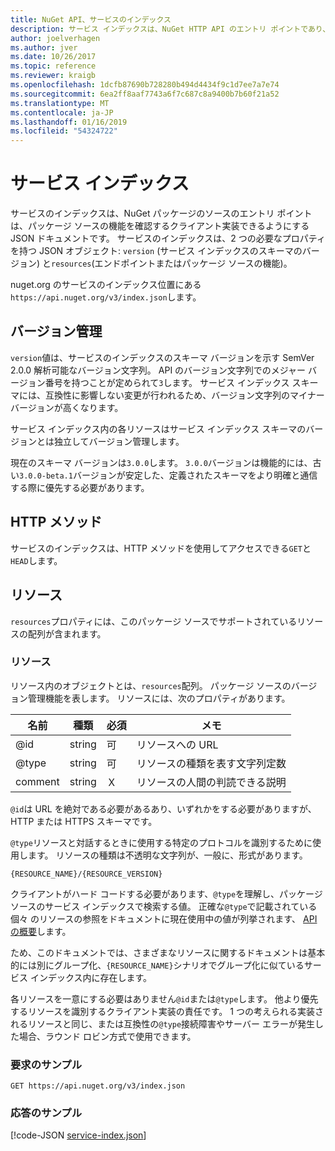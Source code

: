```yaml
---
title: NuGet API、サービスのインデックス
description: サービス インデックスは、NuGet HTTP API のエントリ ポイントであり、サーバーの機能を列挙します。
author: joelverhagen
ms.author: jver
ms.date: 10/26/2017
ms.topic: reference
ms.reviewer: kraigb
ms.openlocfilehash: 1dcfb87690b728280b494d4434f9c1d7ee7a7e74
ms.sourcegitcommit: 6ea2ff8aaf7743a6f7c687c8a9400b7b60f21a52
ms.translationtype: MT
ms.contentlocale: ja-JP
ms.lasthandoff: 01/16/2019
ms.locfileid: "54324722"
---
```

# <a name="service-index"></a>サービス インデックス

サービスのインデックスは、NuGet パッケージのソースのエントリ ポイントは、パッケージ ソースの機能を確認するクライアント実装できるようにする JSON ドキュメントです。 サービスのインデックスは、2 つの必要なプロパティを持つ JSON オブジェクト: `version` (サービス インデックスのスキーマのバージョン) と`resources`(エンドポイントまたはパッケージ ソースの機能)。

nuget.org のサービスのインデックス位置にある`https://api.nuget.org/v3/index.json`します。

## <a name="versioning"></a>バージョン管理

`version`値は、サービスのインデックスのスキーマ バージョンを示す SemVer 2.0.0 解析可能なバージョン文字列。 API のバージョン文字列でのメジャー バージョン番号を持つことが定められて`3`します。 サービス インデックス スキーマには、互換性に影響しない変更が行われるため、バージョン文字列のマイナー バージョンが高くなります。

サービス インデックス内の各リソースはサービス インデックス スキーマのバージョンとは独立してバージョン管理します。

現在のスキーマ バージョンは`3.0.0`します。 `3.0.0`バージョンは機能的には、古い`3.0.0-beta.1`バージョンが安定した、定義されたスキーマをより明確と通信する際に優先する必要があります。

## <a name="http-methods"></a>HTTP メソッド

サービスのインデックスは、HTTP メソッドを使用してアクセスできる`GET`と`HEAD`します。

## <a name="resources"></a>リソース

`resources`プロパティには、このパッケージ ソースでサポートされているリソースの配列が含まれます。

### <a name="resource"></a>リソース

リソース内のオブジェクトとは、`resources`配列。 パッケージ ソースのバージョン管理機能を表します。 リソースには、次のプロパティがあります。

名前          | 種類   | 必須 | メモ
------------- | ------ | -------- | -----
@id           | string | 可      | リソースへの URL
@type         | string | 可      | リソースの種類を表す文字列定数
comment       | string | Ｘ       | リソースの人間の判読できる説明

`@id`は URL を絶対である必要があるあり、いずれかをする必要がありますが、HTTP または HTTPS スキーマです。

`@type`リソースと対話するときに使用する特定のプロトコルを識別するために使用します。 リソースの種類は不透明な文字列が、一般に、形式があります。

    {RESOURCE_NAME}/{RESOURCE_VERSION}

クライアントがハード コードする必要があります、`@type`を理解し、パッケージ ソースのサービス インデックスで検索する値。 正確な`@type`で記載されている個々 のリソースの参照をドキュメントに現在使用中の値が列挙されます、 [API の概要](overview.md#resources-and-schema)します。

ため、このドキュメントでは、さまざまなリソースに関するドキュメントは基本的には別にグループ化、`{RESOURCE_NAME}`シナリオでグループ化に似ているサービス インデックス内に存在します。 

各リソースを一意にする必要はありません`@id`または`@type`します。 他より優先するリソースを識別するクライアント実装の責任です。 1 つの考えられる実装されるリソースと同じ、または互換性の`@type`接続障害やサーバー エラーが発生した場合、ラウンド ロビン方式で使用できます。

### <a name="sample-request"></a>要求のサンプル

    GET https://api.nuget.org/v3/index.json

### <a name="sample-response"></a>応答のサンプル

[!code-JSON [service-index.json](./_data/service-index.json)]
